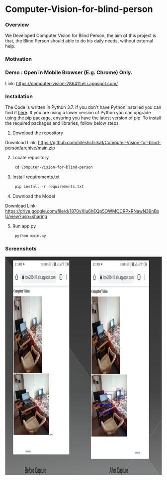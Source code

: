 # Computer-Vision-for-blind-person

### Overview

We Developed Computer Vision for Blind Person, the aim of this project is that, the Blind Person should able to do his daily needs, without external help.

### Motivation


### Demo : Open in Mobile Browser (E.g. Chrome) Only.

Link: https://computer-vision-286411.el.r.appspot.com/

### Installation
The Code is written in Python 3.7. If you don't have Python installed you can find it [here](https://www.python.org/downloads/). If you are using a lower version of Python you can upgrade using the pip package, ensuring you have the latest version of pip. To install the required packages and libraries, follow below steps.


1. Download the repository

Download Link: https://github.com/nileshchilka1/Computer-Vision-for-blind-person/archive/main.zip

2. Locate repository

    ```markdown
     cd Computer-Vision-for-blind-person
    ```

3. Install requirements.txt
         
   ```markdown
    pip install -r requirements.txt
   ```
4. Download the Model

Download Link: https://drive.google.com/file/d/1870vXIu6hEQp5OWMOCRPxRNawN39nBxU/view?usp=sharing
  
5. Run app.py

   ```markdown
    python main.py
   ```
### Screenshots

<img src = "https://github.com/nileshchilka1/Computer-Vision-for-blind-person/blob/main/screenshots/Screenshot.png"
         alt = "HTML" height = "700" width = "1100" />

